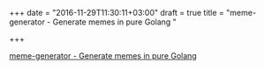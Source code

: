 +++
date = "2016-11-29T11:30:11+03:00"
draft = true
title = "meme-generator - Generate memes in pure Golang "

+++

<p><a href="https://t.co/MQ5GoHnyqx">meme-generator - Generate memes in pure Golang </a></p>
